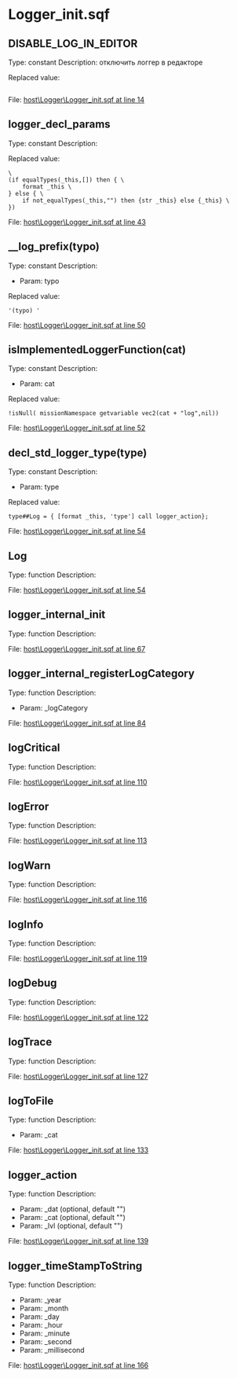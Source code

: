 # Logger_init.sqf

## DISABLE_LOG_IN_EDITOR

Type: constant
Description: отключить логгер в редакторе


Replaced value:
```sqf

```
File: [host\Logger\Logger_init.sqf at line 14](../../../Src/host/Logger/Logger_init.sqf#L14)
## __logger_decl_params__

Type: constant
Description: 


Replaced value:
```sqf
\
(if equalTypes(_this,[]) then { \
	format _this \
} else { \
	if not_equalTypes(_this,"") then {str _this} else {_this} \
})
```
File: [host\Logger\Logger_init.sqf at line 43](../../../Src/host/Logger/Logger_init.sqf#L43)
## __log_prefix(typo)

Type: constant
Description: 
- Param: typo

Replaced value:
```sqf
'(typo)	'
```
File: [host\Logger\Logger_init.sqf at line 50](../../../Src/host/Logger/Logger_init.sqf#L50)
## isImplementedLoggerFunction(cat)

Type: constant
Description: 
- Param: cat

Replaced value:
```sqf
!isNull( missionNamespace getvariable vec2(cat + "log",nil))
```
File: [host\Logger\Logger_init.sqf at line 52](../../../Src/host/Logger/Logger_init.sqf#L52)
## decl_std_logger_type(type)

Type: constant
Description: 
- Param: type

Replaced value:
```sqf
type##Log = { [format _this, 'type'] call logger_action};
```
File: [host\Logger\Logger_init.sqf at line 54](../../../Src/host/Logger/Logger_init.sqf#L54)
## Log

Type: function
Description: 


File: [host\Logger\Logger_init.sqf at line 54](../../../Src/host/Logger/Logger_init.sqf#L54)
## logger_internal_init

Type: function
Description: 


File: [host\Logger\Logger_init.sqf at line 67](../../../Src/host/Logger/Logger_init.sqf#L67)
## logger_internal_registerLogCategory

Type: function
Description: 
- Param: _logCategory

File: [host\Logger\Logger_init.sqf at line 84](../../../Src/host/Logger/Logger_init.sqf#L84)
## logCritical

Type: function
Description: 


File: [host\Logger\Logger_init.sqf at line 110](../../../Src/host/Logger/Logger_init.sqf#L110)
## logError

Type: function
Description: 


File: [host\Logger\Logger_init.sqf at line 113](../../../Src/host/Logger/Logger_init.sqf#L113)
## logWarn

Type: function
Description: 


File: [host\Logger\Logger_init.sqf at line 116](../../../Src/host/Logger/Logger_init.sqf#L116)
## logInfo

Type: function
Description: 


File: [host\Logger\Logger_init.sqf at line 119](../../../Src/host/Logger/Logger_init.sqf#L119)
## logDebug

Type: function
Description: 


File: [host\Logger\Logger_init.sqf at line 122](../../../Src/host/Logger/Logger_init.sqf#L122)
## logTrace

Type: function
Description: 


File: [host\Logger\Logger_init.sqf at line 127](../../../Src/host/Logger/Logger_init.sqf#L127)
## logToFile

Type: function
Description: 
- Param: _cat

File: [host\Logger\Logger_init.sqf at line 133](../../../Src/host/Logger/Logger_init.sqf#L133)
## logger_action

Type: function
Description: 
- Param: _dat (optional, default "")
- Param: _cat (optional, default "")
- Param: _lvl (optional, default "")

File: [host\Logger\Logger_init.sqf at line 139](../../../Src/host/Logger/Logger_init.sqf#L139)
## logger_timeStampToString

Type: function
Description: 
- Param: _year
- Param: _month
- Param: _day
- Param: _hour
- Param: _minute
- Param: _second
- Param: _millisecond

File: [host\Logger\Logger_init.sqf at line 166](../../../Src/host/Logger/Logger_init.sqf#L166)
